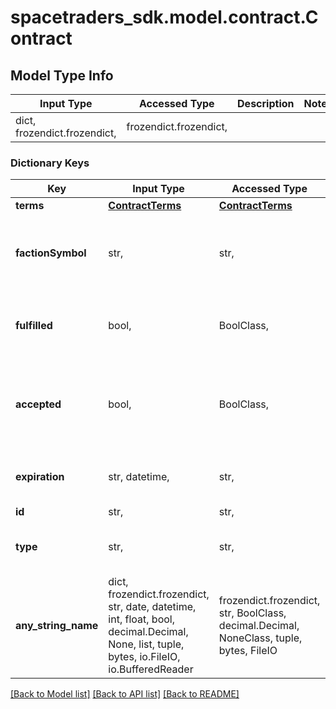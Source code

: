 # spacetraders_sdk.model.contract.Contract

## Model Type Info
Input Type | Accessed Type | Description | Notes
------------ | ------------- | ------------- | -------------
dict, frozendict.frozendict,  | frozendict.frozendict,  |  | 

### Dictionary Keys
Key | Input Type | Accessed Type | Description | Notes
------------ | ------------- | ------------- | ------------- | -------------
**terms** | [**ContractTerms**](ContractTerms.md) | [**ContractTerms**](ContractTerms.md) |  | 
**factionSymbol** | str,  | str,  | The symbol of the faction that this contract is for. | 
**fulfilled** | bool,  | BoolClass,  | Whether the contract has been fulfilled | if omitted the server will use the default value of False
**accepted** | bool,  | BoolClass,  | Whether the contract has been accepted by the agent | if omitted the server will use the default value of False
**expiration** | str, datetime,  | str,  | The time at which the contract expires | value must conform to RFC-3339 date-time
**id** | str,  | str,  |  | 
**type** | str,  | str,  |  | must be one of ["PROCUREMENT", "TRANSPORT", "SHUTTLE", ] 
**any_string_name** | dict, frozendict.frozendict, str, date, datetime, int, float, bool, decimal.Decimal, None, list, tuple, bytes, io.FileIO, io.BufferedReader | frozendict.frozendict, str, BoolClass, decimal.Decimal, NoneClass, tuple, bytes, FileIO | any string name can be used but the value must be the correct type | [optional]

[[Back to Model list]](../../README.md#documentation-for-models) [[Back to API list]](../../README.md#documentation-for-api-endpoints) [[Back to README]](../../README.md)

